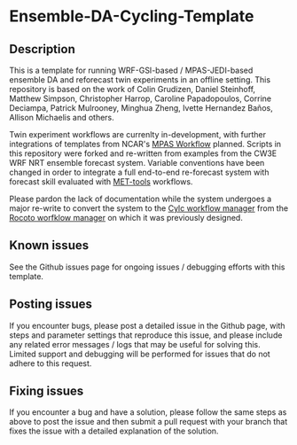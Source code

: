 # Ensemble-DA-Cycling-Template

## Description
This is a template for running WRF-GSI-based / MPAS-JEDI-based ensemble DA and reforecast twin
experiments in an offline setting. This repository is based on the work of Colin Grudizen,
Daniel Steinhoff, Matthew Simpson, Christopher Harrop, Caroline Papadopoulos, Corrine Deciampa,
Patrick Mulrooney, Minghua Zheng, Ivette Hernandez Ba&ntilde;os, Allison Michaelis and others.

Twin experiment workflows are currenlty in-development, with further integrations of
templates from NCAR's [MPAS Workflow](https://github.com/NCAR/MPAS-Workflow) planned.
Scripts in this repository were forked and re-written from examples from the CW3E
WRF NRT ensemble forecast system. Variable conventions have been changed in order to
integrate a full end-to-end re-forecast system with forecast skill evaluated with
[MET-tools](https://github.com/CW3E/MET-tools) workflows.

Please pardon the lack of documentation while the system undergoes a major re-write
to convert the system to the [Cylc workflow manager](https://cylc.github.io/) from the
[Rocoto worfklow manager](http://christopherwharrop.github.io/rocoto/) on which it was
previously designed.

## Known issues
See the Github issues page for ongoing issues / debugging efforts with this template.

## Posting issues
If you encounter bugs, please post a detailed issue in the Github page, with steps and parameter
settings that reproduce this issue, and please include any related error messages / logs that
may be useful for solving this.  Limited support and debugging will be performed for issues that do
not adhere to this request.

## Fixing issues
If you encounter a bug and have a solution, please follow the same steps as above to post the issue
and then submit a pull request with your branch that fixes the issue with a detailed explanation of
the solution.
